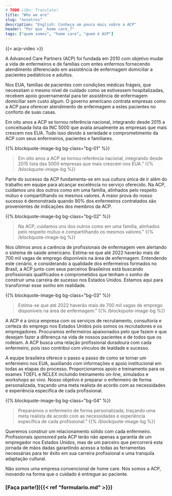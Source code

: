 ```yaml
---
# TODO i18n: Translate!
title: "Who we are"
slug: "nosotros"
description: "English: Conheça um pouco mais sobre a ACP"
header: "Por que _home care_?"
tags: ["quem somos", "home care", "quem é ACP"]
---
```


{{< acp-video >}}

A Advanced Care Partners (ACP) foi fundada em 2010 com objetivo mudar a vida de enfermeiros e de famílias com entes enfermos fornecendo atendimento diferenciado em assistência de enfermagem domiciliar a pacientes pediátricos e adultos.

Nos EUA, famílias de pacientes com condições médicas frágeis, que necessitam o mesmo nível de cuidado como se estivessem hospitalizadas, recebem apoio governamental para ter assistência de enfermagem domiciliar sem custo algum. O governo americano contrata empresas como a ACP para oferecer atendimento de enfermagem a estes pacientes no conforto de suas casas.

Em oito anos a ACP se tornou referência nacional, integrando desde 2015 a conceituada lista da INC 5000 que avalia anualmente as empresas que mais crescem nos EUA. Tudo isso devido à seriedade e comprometimento da ACP com seus enfermeiros, pacientes e familiares.

{{% blockquote-image-bg bg-class="bg-01" %}}
  > Em oito anos a ACP se tornou referência nacional, integrando desde 2015 lista das 5000 empresas que mais crescem nos EUA.”
{{% /blockquote-image-bg %}}

Parte do sucesso da ACP fundamenta-se em sua cultura única de ir além do trabalho em equipe para alcançar excelência no serviço oferecido. Na ACP, cuidamos uns dos outros como em uma família, alinhados pelo respeito mútuo e compartilhando os mesmos valores. A maior prova do nosso sucesso é demonstrada quando 90% dos enfermeiros contratados são provenientes de indicações dos membros da ACP.

{{% blockquote-image-bg bg-class="bg-02" %}}
  > Na ACP, cuidamos uns dos outros como em uma família, alinhados pelo respeito mútuo e compartilhando os mesmos valores.”
{{% /blockquote-image-bg %}}

Nos últimos anos a carência de profissionais de enfermagem vem alertando o sistema de saúde americano. Estima-se que até 2022 haverão mais de 700 mil vagas de emprego disponíveis na área de enfermagem. Entendendo este cenário, e considerando a qualidade dos enfermeiros formados no Brasil, a ACP junto com seus parceiros Brasileiros está buscando profissionais qualificados e comprometidos que tenham o sonho de construir uma carreira de sucesso nos Estados Unidos. Estamos aqui para transformar esse sonho em realidade.

{{% blockquote-image-bg bg-class="bg-03" %}}
  > Estima-se que até 2022 haverão mais de 700 mil vagas de emprego disponíveis na área de enfermagem.”
{{% /blockquote-image-bg %}}

A ACP é a única empresa com os serviços de recrutamento, consultoria e certeza do emprego nos Estados Unidos pois somos os recrutadores e os empregadores. Procuramos enfermeiros apaixonados pelo que fazem e que desejam fazer a diferença na vida de nossos pacientes e de todos que os rodeiam. A ACP busca uma relação profissional duradoura com cada enfermeiro, pois isso contribui com vínculos de lealdade e sucesso. 

A equipe brasileira oferece o passo a passo de como se tornar um enfermeiro nos EUA, auxiliando com informações e apoio institucional em todas as etapas do processo. Proporcionamos apoio e treinamento para os exames TOEFL e NCLEX incluindo treinamento on-line, simulados e workshops ao vivo. Nosso objetivo é preparar o enfermeiro de forma personalizada, traçando uma meta realista de acordo com as necessidades e experiência específica de cada profissional.

{{% blockquote-image-bg bg-class="bg-04" %}}
  > Preparamos o enfermeiro de forma personalizada, traçando uma meta realista de acordo com as necessidades e experiência específica de cada profissional.”
{{% /blockquote-image-bg %}}

Queremos construir um relacionamento sólido com cada enfermeiro. Profissionais _sponsored_ pela ACP terão não apenas a garantia de um empregador nos Estados Unidos, mas de um parceiro que percorrerá esta jornada de mãos dadas garantindo acesso a todas as ferramentas necessárias para ter êxito em sua carreira profissional e uma tranquila adaptação cultural.

<p class="bold">Não somos uma empresa convencional de home care. Nós somos a ACP, inovando na forma que o cuidado é entregue ao paciente.</p>

### [Faça parte!]({{< ref "formulario.md" >}})
